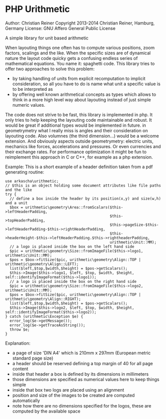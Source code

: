 PHP Urithmetic
==============

Author: Christian Reiner
Copyright 2013-2014 Christian Reiner, Hamburg, Germany
License: GNU Affero General Public License

A simple library for unit based arithmetic

When layouting things one often has to compute various positions, zoom factors, scalings and the like. When the specific sizes are of dynamical nature the layout code quicky gets a confusing endless series of mathematical equations. You name it: spaghetti code.
This library tries to offer two approaches to solve this problem:
* by taking handling of units from explicit recomputation to implicit consideration, so all you have to do is name what unit a specific value is to be interpreted as
* by offering well known arithmetical concepts as types which allows to think in a more high level way about layouting instead of just simple numeric values.

The code does not strive to be fast, this library is implemented in php. It only tries to help keeping the layouting code maintainable and robust.
It would be great if additional types would be implemented in future. in geometrymetry what I really miss is angles and their consideration on layouting code. Also volumnes (the third dimension...) would be a welcome extension. And obviously aspects outside geometrymetry: electric units, mechanics like forces, accelerations and pressures. Or even currencies and their exchange rates.
For performance optimization it might be fun to reimplement this approach in C or C++, for example as a php extension.

Example:
This is a short example of a header definition taken from a pdf generating routine:

    use arkascha\urithmetic;
    // $this is an object holding some document attributes like file paths and the like
    try {
      // define a box inside the header by its position(x,y) and size(w,h) and a unit
      $box = urithmetic\geometry\Area::fromScalars($this->leftHeaderPadding,
                                                   $this->topHeaderPadding,
                                                   $this->pageSize-$this->leftHeaderPadding-$this->rightHeaderPadding,
                                                   $this->headerHeight-$this->leftHeaderPadding.$this->rightheaderPadding,
                                                   urithmetic\Unit::MM);
      // a logo is placed inside the box on the left hand side
      $pic = urithmetic\geometry\Size::fromImageFile($this->logo1, urithmetic\Unit::MM);
      $pos = $box->fitSize($pic, urithmetic\geometry\Align::TOP | urithmetic\geometry\Align::LEFT);
      list($left,$top,$width,$height) = $pos->getScalars();
      $this->Image($this->logo1, $left, $top, $width, $height, self::identifyImageFormat($this->logo1));
      // a logo is placed inside the box on the right hand side
      $pic = urithmetic\geometry\Size::fromImageFile($this->logo2, urithmetic\Unit::MM);
      $pos = $box->fitSize($pic, urithmetic\geometry\Align::TOP | urithmetic\geometry\Align::RIGHT);
      list($left,$top,$width,$height) = $pos->getScalars();
      $this->Image($this->logo2, $left, $top, $width, $height, self::identifyImageFormat($this->logo2));
    } catch (urithmetic\Exception $e) {
      error_log($e->getMessage());
      error_log($e->getTraceAsString());
      throw $e;
    }

Explanation:
- a page of size 'DIN A4' which is 210mm x 297mm (European metric standard page size)
- a header should be reserved defining a top margin of 40 for all page content
- inside that header a box is defined by its dimensions in millimeters
- those dimensions are specified as numerical values here to keep things simple
- inside that box two logs are placed using an alignment
- position and size of the images to be created are computed automatically
- note how there are no dimensions specified for the logos, these are computed by the available space
